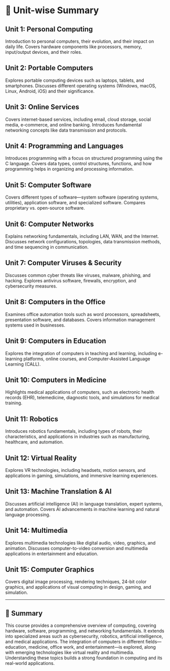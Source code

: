 # 📘 Unit-wise Summary

## **Unit 1: Personal Computing**
Introduction to personal computers, their evolution, and their impact on daily life. Covers hardware components like processors, memory, input/output devices, and their roles.

## **Unit 2: Portable Computers**
Explores portable computing devices such as laptops, tablets, and smartphones. Discusses different operating systems (Windows, macOS, Linux, Android, iOS) and their significance.

## **Unit 3: Online Services**
Covers internet-based services, including email, cloud storage, social media, e-commerce, and online banking. Introduces fundamental networking concepts like data transmission and protocols.

## **Unit 4: Programming and Languages**
Introduces programming with a focus on structured programming using the C language. Covers data types, control structures, functions, and how programming helps in organizing and processing information.

## **Unit 5: Computer Software**
Covers different types of software—system software (operating systems, utilities), application software, and specialized software. Compares proprietary vs. open-source software.

## **Unit 6: Computer Networks**
Explains networking fundamentals, including LAN, WAN, and the Internet. Discusses network configurations, topologies, data transmission methods, and time sequencing in communication.

## **Unit 7: Computer Viruses & Security**
Discusses common cyber threats like viruses, malware, phishing, and hacking. Explores antivirus software, firewalls, encryption, and cybersecurity measures.

## **Unit 8: Computers in the Office**
Examines office automation tools such as word processors, spreadsheets, presentation software, and databases. Covers information management systems used in businesses.

## **Unit 9: Computers in Education**
Explores the integration of computers in teaching and learning, including e-learning platforms, online courses, and Computer-Assisted Language Learning (CALL).

## **Unit 10: Computers in Medicine**
Highlights medical applications of computers, such as electronic health records (EHR), telemedicine, diagnostic tools, and simulations for medical training.

## **Unit 11: Robotics**
Introduces robotics fundamentals, including types of robots, their characteristics, and applications in industries such as manufacturing, healthcare, and automation.

## **Unit 12: Virtual Reality**
Explores VR technologies, including headsets, motion sensors, and applications in gaming, simulations, and immersive learning experiences.

## **Unit 13: Machine Translation & AI**
Discusses artificial intelligence (AI) in language translation, expert systems, and automation. Covers AI advancements in machine learning and natural language processing.

## **Unit 14: Multimedia**
Explores multimedia technologies like digital audio, video, graphics, and animation. Discusses computer-to-video conversion and multimedia applications in entertainment and education.

## **Unit 15: Computer Graphics**
Covers digital image processing, rendering techniques, 24-bit color graphics, and applications of visual computing in design, gaming, and simulation.

---

## **📌 Summary**
This course provides a comprehensive overview of computing, covering hardware, software, programming, and networking fundamentals. It extends into specialized areas such as cybersecurity, robotics, artificial intelligence, and medical applications. The integration of computers in different fields—education, medicine, office work, and entertainment—is explored, along with emerging technologies like virtual reality and multimedia. Understanding these topics builds a strong foundation in computing and its real-world applications.
